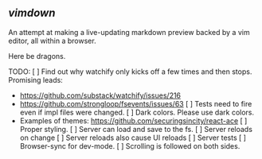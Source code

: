 ***vimdown***
----
An attempt at making a live-updating markdown preview backed by a vim editor, all within a browser.


Here be dragons.

TODO:
[ ] Find out why watchify only kicks off a few times and then stops. Promising leads:
* https://github.com/substack/watchify/issues/216
* https://github.com/strongloop/fsevents/issues/63
[ ] Tests need to fire even if impl files were changed.
[ ] Dark colors. Please use dark colors.
* Examples of themes: https://github.com/securingsincity/react-ace
[ ] Proper styling.
[ ] Server can load and save to the fs.
[ ] Server reloads on change
[ ] Server reloads also cause UI reloads
[ ] Server tests
[ ] Browser-sync for dev-mode.
[ ] Scrolling is followed on both sides.